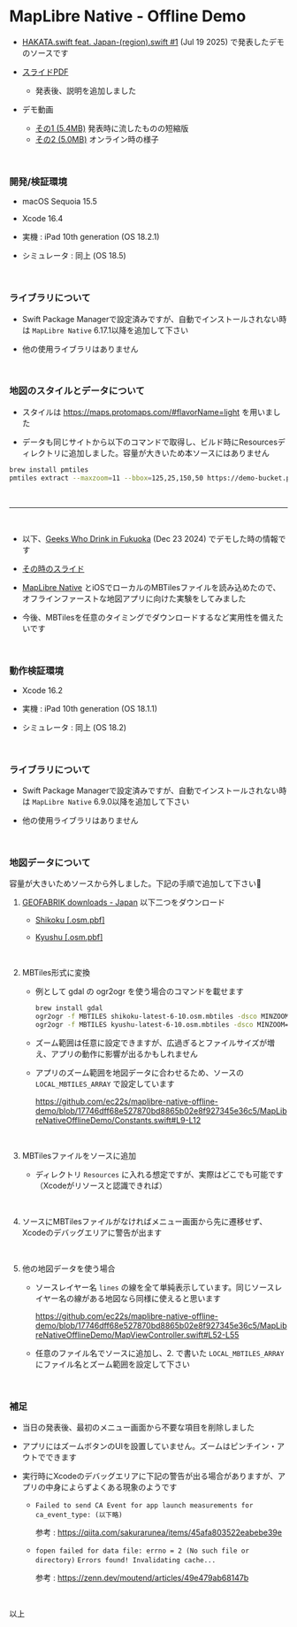 # MapLibre Native - Offline Demo

- [HAKATA.swift feat. Japan-\(region).swift #1](https://hakata-swift.connpass.com/event/353191/) (Jul 19 2025) で発表したデモのソースです

- [スライドPDF](https://github.com/user-attachments/files/21342497/20250719-hakata-swift.pdf) <!--https://ec22s.github.io/maplibre-native-offline-demo/20250719-hakata-swift.pdf-->
  - 発表後、説明を追加しました

- デモ動画
  - [その1 (5.4MB)](https://github.com/user-attachments/assets/8862faa6-ddaa-4e3b-a744-1766fa2af21b) 発表時に流したものの短縮版
  - [その2 (5.0MB)](https://github.com/user-attachments/assets/c90b040d-d575-45b6-b0cc-6f3ed8854aa8) オンライン時の様子

<br>

### 開発/検証環境
- macOS Sequoia 15.5

- Xcode 16.4

- 実機 : iPad 10th generation (OS 18.2.1)

- シミュレータ : 同上 (OS 18.5)

<br>

### ライブラリについて
- Swift Package Managerで設定済みですが、自動でインストールされない時は `MapLibre Native` 6.17.1以降を追加して下さい

- 他の使用ライブラリはありません

<br>

### 地図のスタイルとデータについて
- スタイルは https://maps.protomaps.com/#flavorName=light を用いました

- データも同じサイトから以下のコマンドで取得し、ビルド時にResourcesディレクトリに追加しました。容量が大きいため本ソースにはありません
```sh
brew install pmtiles
pmtiles extract --maxzoom=11 --bbox=125,25,150,50 https://demo-bucket.protomaps.com/v4.pmtiles protomaps-v4-japan-maxzoom-11.pmtiles
```

<br>

---

<br>

- 以下、[Geeks Who Drink in Fukuoka](https://nulab.connpass.com/event/339775/) (Dec 23 2024) でデモした時の情報です

- [その時のスライド](https://github.com/user-attachments/files/21342571/20241223_Fukuoka.pdf) <!--https://ec22s.github.io/maplibre-native-offline-demo/20241223_Fukuoka.pdf-->

- [MapLibre Native](https://github.com/maplibre/maplibre-native) とiOSでローカルのMBTilesファイルを読み込めたので、オフラインファーストな地図アプリに向けた実験をしてみました

- 今後、MBTilesを任意のタイミングでダウンロードするなど実用性を備えたいです

<br>

### 動作検証環境
- Xcode 16.2

- 実機 : iPad 10th generation (OS 18.1.1)

- シミュレータ : 同上 (OS 18.2)

<br>

### ライブラリについて
- Swift Package Managerで設定済みですが、自動でインストールされない時は `MapLibre Native` 6.9.0以降を追加して下さい

- 他の使用ライブラリはありません

<br>

### 地図データについて
容量が大きいためソースから外しました。下記の手順で追加して下さい🙇

1. [GEOFABRIK downloads - Japan](https://download.geofabrik.de/asia/japan.html) 以下二つをダウンロード

    - [Shikoku [.osm.pbf]](https://download.geofabrik.de/asia/japan/shikoku-latest.osm.pbf)

    - [Kyushu [.osm.pbf]](https://download.geofabrik.de/asia/japan/kyushu-latest.osm.pbf)

<br>

2. MBTiles形式に変換

    - 例として gdal の ogr2ogr を使う場合のコマンドを載せます

      ```sh
      brew install gdal
      ogr2ogr -f MBTILES shikoku-latest-6-10.osm.mbtiles -dsco MINZOOM=6 -dsco MAXZOOM=10 "shikoku-latest.osm.pbf"
      ogr2ogr -f MBTILES kyushu-latest-6-10.osm.mbtiles -dsco MINZOOM=6 -dsco MAXZOOM=10 "kyushu-latest.osm.pbf"
      ```
    - ズーム範囲は任意に設定できますが、広過ぎるとファイルサイズが増え、アプリの動作に影響が出るかもしれません

    - アプリのズーム範囲を地図データに合わせるため、ソースの `LOCAL_MBTILES_ARRAY` で設定しています

      https://github.com/ec22s/maplibre-native-offline-demo/blob/17746dff68e527870bd8865b02e8f927345e36c5/MapLibreNativeOfflineDemo/Constants.swift#L9-L12

<br>

3. MBTilesファイルをソースに追加

    - ディレクトリ `Resources` に入れる想定ですが、実際はどこでも可能です（Xcodeがリソースと認識できれば）

<br>

4. ソースにMBTilesファイルがなければメニュー画面から先に遷移せず、Xcodeのデバッグエリアに警告が出ます

<br>

5. 他の地図データを使う場合

    - ソースレイヤー名 `lines` の線を全て単純表示しています。同じソースレイヤー名の線がある地図なら同様に使えると思います

      https://github.com/ec22s/maplibre-native-offline-demo/blob/17746dff68e527870bd8865b02e8f927345e36c5/MapLibreNativeOfflineDemo/MapViewController.swift#L52-L55

    - 任意のファイル名でソースに追加し、2. で書いた `LOCAL_MBTILES_ARRAY` にファイル名とズーム範囲を設定して下さい

<br>

### 補足
- 当日の発表後、最初のメニュー画面から不要な項目を削除しました

- アプリにはズームボタンのUIを設置していません。ズームはピンチイン・アウトでできます

- 実行時にXcodeのデバッグエリアに下記の警告が出る場合がありますが、アプリの中身によらずよくある現象のようです

  - `Failed to send CA Event for app launch measurements for ca_event_type: (以下略)`

    参考 : https://qiita.com/sakurarunea/items/45afa803522eabebe39e

  - `fopen failed for data file: errno = 2 (No such file or directory)`
    `Errors found! Invalidating cache...`

    参考 : https://zenn.dev/moutend/articles/49e479ab68147b

<br>

以上
